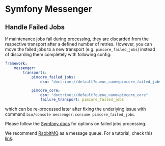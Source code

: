 # Symfony Messenger

## Handle Failed Jobs

If maintenance jobs fail during processing, they are discarded from the respective transport after a defined number of retries. 
However, you can move the failed jobs to a new transport (e.g. `pimcore_failed_jobs`) instead of discarding them completely with following config:
```yaml
framework:
    messenger:
        transports:
            pimcore_failed_jobs:
                dsn: "doctrine://default?queue_name=pimcore_failed_jobs&table_name=messenger_messages_pimcore_failed"

            pimcore_core:
                dsn: "doctrine://default?queue_name=pimcore_core"
                failure_transport: pimcore_failed_jobs
```
which can be re-processed later after fixing the underlying issue with command `bin/console messenger:consume pimcore_failed_jobs`.

Please follow the [Symfony docs](https://symfony.com/doc/current/messenger.html#saving-retrying-failed-messages) for options on failed jobs processing.

We recommend [RabbitMQ](https://www.rabbitmq.com/#getstarted) as a message queue. For a tutorial, check this [link](https://www.rabbitmq.com/tutorials/tutorial-one-php.html).